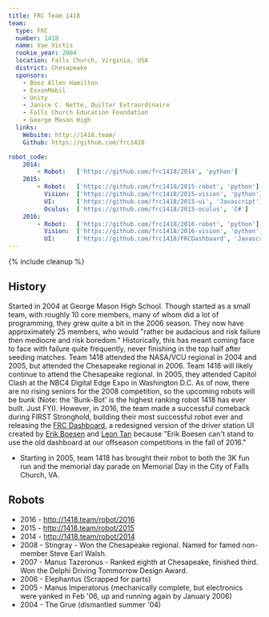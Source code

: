 ```yaml
---
title: FRC Team 1418
team:
  type: FRC
  number: 1418
  name: Vae Victis
  rookie_year: 2004
  location: Falls Church, Virginia, USA
  district: Chesapeake
  sponsors:
    - Booz Allen Hamilton
    - ExxonMobil
    - Unity
    - Janice C. Nette, Quilter Extraordinaire
    - Falls Church Education Foundation
    - George Mason High
  links:
    Website: http://1418.team/
    Github: https://github.com/frc1418

robot_code:
    2014:
        - Robot:   ['https://github.com/frc1418/2014', 'python']
    2015:
        - Robot:   ['https://github.com/frc1418/2015-robot', 'python']
          Vision:  ['https://github.com/frc1418/2015-vision', 'python']
          UI:      ['https://github.com/frc1418/2015-ui', 'Javascript']
          Oculus:  ['https://github.com/frc1418/2015-oculus', 'C#']
    2016:
        - Robot:   ['https://github.com/frc1418/2016-robot', 'python']
          Vision:  ['https://github.com/frc1418/2016-vision', 'python']
          UI:      ['https://github.com/frc1418/FRCDashboard', 'Javascript']
---
```


{% include cleanup %}

## History

Started in 2004 at George Mason High School. Though started as a small team, with roughly 10 core members, many of whom did a lot of programming, they grew quite a bit in the 2006 season. They now have approximately 25 members, who would "rather be audacious and risk failure then mediocre and risk boredom." Historically, this has meant coming face to face with failure quite frequently, never finishing in the top half after seeding matches. Team 1418 attended the NASA/VCU regional in 2004 and 2005, but attended the Chesapeake regional in 2006\. Team 1418 will likely continue to attend the Chesapeake regional. In 2005, they attended Capitol Clash at the NBC4 Digital Edge Expo in Washington D.C. As of now, there are no rising seniors for the 2008 competition, so the upcoming robots will be bunk (Note: the 'Bunk-Bot' is the highest ranking robot 1418 has ever built. Just FYI). However, in 2016, the team made a successful comeback during FIRST Stronghold, building their most successful robot ever and releasing the [FRC Dashboard](https://github.com/FRCDashboard/FRCDashboard), a redesigned version of the driver station UI created by [Erik Boesen](https://github.com/ErikBoesen) and [Leon Tan](https://github.com/lleontan) because "Erik Boesen can't stand to use the old dashboard at our offseason competitions in the fall of 2016."

- Starting in 2005, team 1418 has brought their robot to both the 3K fun run and the memorial day parade on Memorial Day in the City of Falls Church, VA.

## Robots
- 2016 - http://1418.team/robot/2016
- 2015 - http://1418.team/robot/2015
- 2014 - http://1418.team/robot/2014
- 2008 - Stingray - Won the Chesapeake regional. Named for famed non-member Steve Earl Walsh.
- 2007 - Manus Tazeronus - Ranked eighth at Chesapeake, finished third. Won the Delphi Driving Tommorrow Design Award.
- 2006 - Elephantus (Scrapped for parts)
- 2005 - Manus Imperatorus (mechanically complete, but electronics were yanked in Feb '06, up and running again by January 2006)
- 2004 - The Grue (dismantled summer '04)
